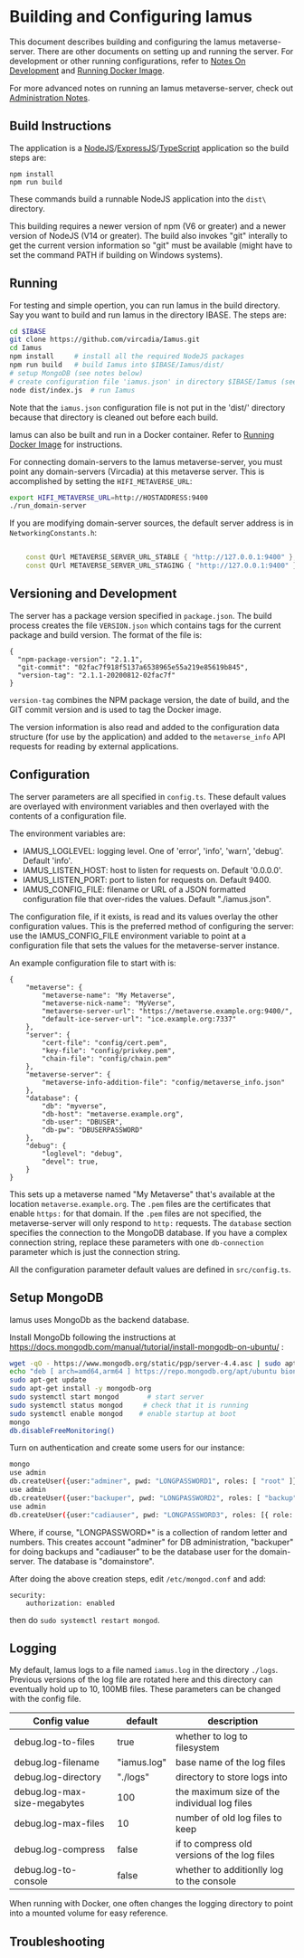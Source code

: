 # Building and Configuring Iamus

This document describes building and configuring the Iamus
metaverse-server. There are other documents on setting up
and running the server.
For development or other running configurations, refer to
[Notes On Development] and [Running Docker Image].

For more advanced notes on running an Iamus metaverse-server,
check out [Administration Notes].

## Build Instructions

The application is a [NodeJS]/[ExpressJS]/[TypeScript] application so the
build steps are: 

```
npm install
npm run build
```

These commands build a runnable NodeJS application into the `dist\` directory.

This building requires a newer version of npm (V6 or greater) and a newer version
of NodeJS (V14 or greater).
The build also invokes "git" interally to get the current version information
so "git" must be available (might have to set the command PATH if building on
Windows systems).

## Running

For testing and simple opertion, you can run Iamus in the build directory.
Say you want to build and run Iamus in the directory IBASE. The steps are:

```sh
cd $IBASE
git clone https://github.com/vircadia/Iamus.git
cd Iamus
npm install     # install all the required NodeJS packages
npm run build   # build Iamus into $IBASE/Iamus/dist/
# setup MongoDB (see notes below)
# create configuration file 'iamus.json' in directory $IBASE/Iamus (see below)
node dist/index.js  # run Iamus
```

Note that the `iamus.json` configuration file is not put in the 'dist/' directory
because that directory is cleaned out before each build.

Iamus can also be built and run in a Docker container.
Refer to [Running Docker Image] for instructions.

For connecting domain-servers to the Iamus metaverse-server,
you must point any domain-servers (Vircadia) at this
metaverse server. This is accomplished by setting the `HIFI_METAVERSE_URL`:

```sh
export HIFI_METAVERSE_URL=http://HOSTADDRESS:9400
./run_domain-server
```

If you are modifying domain-server sources, the default server address is in
`NetworkingConstants.h`:

```c++

    const QUrl METAVERSE_SERVER_URL_STABLE { "http://127.0.0.1:9400" };
    const QUrl METAVERSE_SERVER_URL_STAGING { "http://127.0.0.1:9400" };

```

## Versioning and Development

The server has a package version specified in `package.json`. The build
process creates the file `VERSION.json` which contains tags for the
current package and build version. The format of the file is:

```
{
  "npm-package-version": "2.1.1",
  "git-commit": "02fac7f918f5137a6538965e55a219e85619b845",
  "version-tag": "2.1.1-20200812-02fac7f"
}
```

`version-tag` combines the NPM package version, the date of build, and
the GIT commit version and is used to tag the Docker image.

The version information is also read and added to the configuration
data structure (for use by the application) and added to the
`metaverse_info` API requests for reading by external applications.

## Configuration

The server parameters are all specified in `config.ts`. These default
values are overlayed with environment variables and then overlayed with
the contents of a configuration file.

The environment variables are:

- IAMUS_LOGLEVEL: logging level. One of 'error', 'info', 'warn', 'debug'. Default 'info'.
- IAMUS_LISTEN_HOST: host to listen for requests on. Default '0.0.0.0'.
- IAMUS_LISTEN_PORT: port to listen for requests on. Default 9400.
- IAMUS_CONFIG_FILE: filename or URL of a JSON formatted configuration file that over-rides the values. Default "./iamus.json".

The configuration file, if it exists, is read and its values overlay
the other configuration values. This is the preferred method of configuring the
server: use the IAMUS_CONFIG_FILE environment variable to point at a configuration
file that sets the values for the metaverse-server instance.

An example configuration file to start with is:

```
{
    "metaverse": {
        "metaverse-name": "My Metaverse",
        "metaverse-nick-name": "MyVerse",
        "metaverse-server-url": "https://metaverse.example.org:9400/",
        "default-ice-server-url": "ice.example.org:7337"
    },
    "server": {
        "cert-file": "config/cert.pem",
        "key-file": "config/privkey.pem",
        "chain-file": "config/chain.pem"
    },
    "metaverse-server": {
        "metaverse-info-addition-file": "config/metaverse_info.json"
    },
    "database": {
        "db": "myverse",
        "db-host": "metaverse.example.org",
        "db-user": "DBUSER",
        "db-pw": "DBUSERPASSWORD"
    },
    "debug": {
        "loglevel": "debug",
        "devel": true,
    }
}
```

This sets up a metaverse named "My Metaverse" that's available at the location `metaverse.example.org`.
The `.pem` files are the certificates that enable `https:` for that domain.
If the `.pem` files are not specified, the metaverse-server will only respond to `http:` requests.
The `database` section specifies the connection to the MongoDB database.
If you have a complex connection string, replace these parameters with one `db-connection`
parameter which is just the connection string.

All the configuration parameter default values are defined in `src/config.ts`.

## Setup MongoDB

Iamus uses MongoDb as the backend database.

Install MongoDb following the instructions at https://docs.mongodb.com/manual/tutorial/install-mongodb-on-ubuntu/ :

```sh
wget -qO - https://www.mongodb.org/static/pgp/server-4.4.asc | sudo apt-key add -
echo "deb [ arch=amd64,arm64 ] https://repo.mongodb.org/apt/ubuntu bionic/mongodb-org/4.4 multiverse" | sudo tee /etc/apt/sources.list.d/mongodb-org-4.4.list
sudo apt-get update
sudo apt-get install -y mongodb-org
sudo systemctl start mongod       # start server
sudo systemctl status mongod     # check that it is running
sudo systemctl enable mongod    # enable startup at boot
mongo
db.disableFreeMonitoring()
```

Turn on authentication and create some users for our instance:

```sh
mongo
use admin
db.createUser({user:"adminer", pwd: "LONGPASSWORD1", roles: [ "root" ]})
use admin
db.createUser({user:"backuper", pwd: "LONGPASSWORD2", roles: [ "backup" ]})
use admin
db.createUser({user:"cadiauser", pwd: "LONGPASSWORD3", roles: [{ role: "readWrite", db: "domainstore" }]})
```

Where, if course, "LONGPASSWORD*" is a collection of random letter and numbers.
This creates account "adminer" for DB administration, "backuper" for doing backups
and "cadiauser" to be the database user for the domain-server.
The database is "domainstore".

After doing the above creation steps, edit `/etc/mongod.conf` and add:

```
security:
    authorization: enabled
```

then do `sudo systemctl restart mongod`.

## Logging

My default, Iamus logs to a file named `iamus.log` in the directory `./logs`.
Previous versions of the log file are rotated here and 
this directory can eventually hold up to 10, 100MB files.
These parameters can be changed with the config file.

| Config value | default | description |
| ------------ | ------- | ----------- |
| debug.log-to-files | true | whether to log to filesystem |
| debug.log-filename | "iamus.log" | base name of the log files |
| debug.log-directory | "./logs" | directory to store logs into |
| debug.log-max-size-megabytes | 100 | the maximum size of the individual log files |
| debug.log-max-files | 10 | number of old log files to keep |
| debug.log-compress | false | if to compress old versions of the log files |
| debug.log-to-console | false | whether to additionlly log to the console |

When running with Docker, one often changes the logging directory to point
into a mounted volume for easy reference.

## Troubleshooting

[Running Docker Image]: ./RunningDockerImage.md
[Administration Notes]: ./AdministrationNotes.md
[Notes On Development]: ./NotesOnDevelopment.md
[NodeJS]: https://nodejs.org/
[ExpressJS]: https://expressjs.com/
[TypeScript]: https://www.typescriptlang.org/
